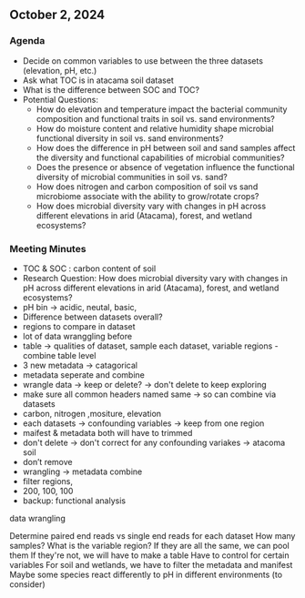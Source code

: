 ## October 2, 2024
### Agenda
- Decide on common variables to use between the three datasets (elevation, pH, etc.)
- Ask what TOC is in atacama soil dataset
- What is the difference between SOC and TOC?
- Potential Questions:
    - How do elevation and temperature impact the bacterial community composition and functional traits in soil vs. sand environments?
    - How do moisture content and relative humidity shape microbial functional diversity in soil vs. sand environments?
    - How does the difference in pH between soil and sand samples affect the diversity and functional capabilities of microbial communities?
    - Does the presence or absence of vegetation influence the functional diversity of microbial communities in soil vs. sand?
    - How does nitrogen and carbon composition of soil vs sand microbiome associate with the ability to grow/rotate crops?
    - How does microbial diversity vary with changes in pH across different elevations in arid (Atacama), forest, and wetland ecosystems?
### Meeting Minutes
- TOC & SOC : carbon content of soil
- Research Question: How does microbial diversity vary with changes in pH across different elevations in arid (Atacama), forest, and wetland ecosystems?
- pH bin -> acidic, neutal, basic,
- Difference between datasets overall?
- regions to compare in dataset
- lot of data wranggling before
- table -> qualities of dataset, sample each dataset, variable regions
      - combine table level
- 3 new metadata -> catagorical
- metadata seperate and combine
- wrangle data -> keep or delete? -> don't delete to keep exploring
- make sure all common headers named same -> so can combine via datasets
- carbon, nitrogen ,mositure, elevation
- each datasets -> confounding variables -> keep from one region
- maifest & metadata both will have to trimmed
- don't delete -> don't correct for any confounding variakes -> atacoma soil
- don’t remove
- wrangling -> metadata combine
- filter regions, 
- 200, 100, 100
- backup: functional analysis

data wrangling

Determine paired end reads vs single end reads for each dataset
How many samples?
What is the variable region?
	If they are all the same, we can pool them
	If they're not, we will have to make a table
Have to control for certain variables
For soil and wetlands, we have to filter the metadata and manifest
Maybe some species react differently to pH in different environments (to consider) 
